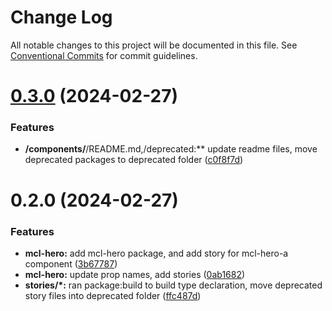 # Change Log

All notable changes to this project will be documented in this file.
See [Conventional Commits](https://conventionalcommits.org) for commit guidelines.

# [0.3.0](https://github.com/bobbykim89/manguito-component-library/compare/@bobbykim/mcl-hero@0.2.0...@bobbykim/mcl-hero@0.3.0) (2024-02-27)


### Features

* **/components/**/README.md,/deprecated:** update readme files, move deprecated packages to deprecated folder ([c0f8f7d](https://github.com/bobbykim89/manguito-component-library/commit/c0f8f7df158b8fcd99b4e3d191e02e3c8a9c144d))





# 0.2.0 (2024-02-27)


### Features

* **mcl-hero:** add mcl-hero package, and add story for mcl-hero-a component ([3b67787](https://github.com/bobbykim89/manguito-component-library/commit/3b6778766f1180abd2cc6f4da817e03715a29327))
* **mcl-hero:** update prop names, add stories ([0ab1682](https://github.com/bobbykim89/manguito-component-library/commit/0ab16829fd9a6f06a24e49b47772489f2f724702))
* **stories/*:** ran package:build to build type declaration, move deprecated story files into deprecated folder ([ffc487d](https://github.com/bobbykim89/manguito-component-library/commit/ffc487dbcc093be7a3ccfeae98c5e10e8372a0e3))

